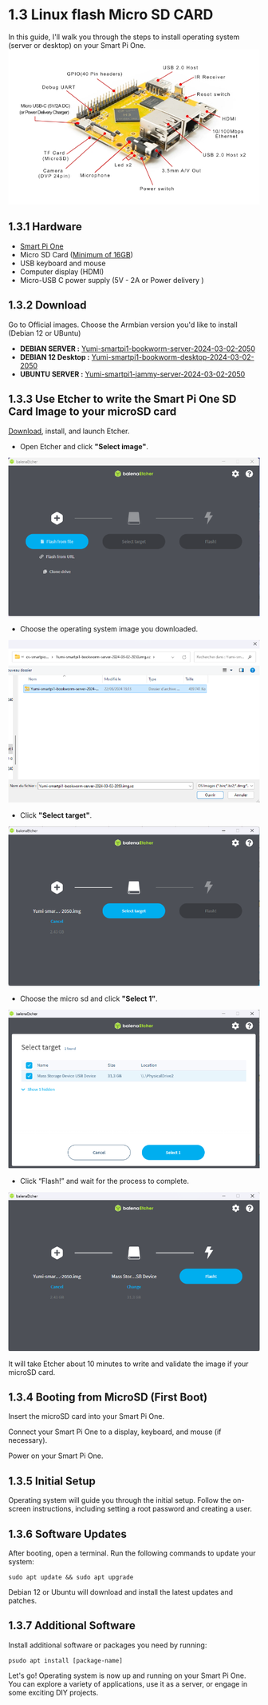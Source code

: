 # 1.3 Linux flash Micro SD CARD

In this guide, I'll walk you through the steps to install operating system (server or desktop) on your Smart Pi One.
![Layout Smart Pi One](../../img/SmartPi/flash_sd/flashsd1.jpg)

## 1.3.1 Hardware

- [Smart Pi One](https://wanhao-europe.com/collections/yumi-smart-pi-nano-computer-diy/products/yumi-smart-pi-one-1g-ddr3-processeur-h3-allwinner)
- Micro SD Card ([Minimum of 16GB](https://wanhao-europe.com/collections/yumi-smart-pi-nano-computer-diy/products/carte-micro-sd-16go))
- USB keyboard and mouse
- Computer display (HDMI)
- Micro-USB C power supply (5V - 2A  or Power delivery )

## 1.3.2 Download
Go to Official images. Choose the Armbian version you'd like to install (Debian 12 or UBuntu)


- <B>DEBIAN SERVER :</B> [Yumi-smartpi1-bookworm-server-2024-03-02-2050](https://www.dropbox.com/scl/fo/aalul2sy5xriflqh0v038/h/SMART%20PI%20ONE/DEBIAN%2012/Yumi-smartpi1-bookworm-server-2024-03-02-2050.img.xz.zip?rlkey=x6zccvwdrtmwndpmnx9447bpg&dl=0)
- <B>DEBIAN 12 Desktop :</B> [Yumi-smartpi1-bookworm-desktop-2024-03-02-2050](https://www.dropbox.com/scl/fo/aalul2sy5xriflqh0v038/h/SMART%20PI%20ONE/DEBIAN%2012/Yumi-smartpi1-bookworm-desktop-2024-03-02-2050.img.xz.zip?rlkey=x6zccvwdrtmwndpmnx9447bpg&dl=0)
- <B>UBUNTU SERVER :</B> [Yumi-smartpi1-jammy-server-2024-03-02-2050](https://www.dropbox.com/scl/fo/aalul2sy5xriflqh0v038/h/SMART%20PI%20ONE/UBUNTU/Yumi-smartpi1-jammy-server-2024-03-02-2050.img.xz.zip?rlkey=x6zccvwdrtmwndpmnx9447bpg&dl=0)


## 1.3.3 Use Etcher to write the Smart Pi One SD Card Image to your microSD card

[Download](https://etcher.balena.io/), install, and launch Etcher.

- Open Etcher and click <B>"Select image"</B>.

![ether1](../../img/SmartPi/flash_sd/ether1.png)

- Choose the operating system image you downloaded.

![ether2](../../img/SmartPi/flash_sd/ether2.png)

- Click <B>"Select target"</B>.

![ether3](../../img/SmartPi/flash_sd/ether3.png)

- Choose the micro sd and click <B>"Select 1"</B>.

![ether4](../../img/SmartPi/flash_sd/ether4.png)

- Click “Flash!” and wait for the process to complete.

![ether5](../../img/SmartPi/flash_sd/ether5.png)

It will take Etcher about 10 minutes to write and validate the image if your microSD card.


## 1.3.4 Booting from MicroSD (First Boot)

Insert the microSD card into your Smart Pi One.

Connect your Smart Pi One to a display, keyboard, and mouse (if necessary).

Power on your Smart Pi One.

## 1.3.5 Initial Setup

Operating system  will guide you through the initial setup. Follow the on-screen instructions, including setting a root password and creating a user.

## 1.3.6 Software Updates

After booting, open a terminal. Run the following commands to update your system:

```
sudo apt update && sudo apt upgrade
```

Debian 12 or Ubuntu will download and install the latest updates and patches.

## 1.3.7 Additional Software

Install additional software or packages you need by running:

```
psudo apt install [package-name]
```

Let's go! Operating  system is now up and running on your Smart Pi One. You can explore a variety of applications, use it as a server, or engage in some exciting DIY projects.



